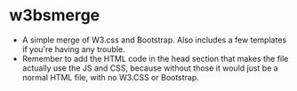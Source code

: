 # w3bsmerge
- A simple merge of W3.css and Bootstrap. Also includes a few templates if you're having any trouble.
- Remember to add the HTML code in the head section that makes the file actually use the JS and CSS, because without those it would just be a normal HTML file, with no W3.CSS or Bootstrap.
